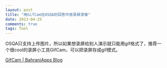 ```yaml
---
layout: post
title: "用GifCam在OSQA的回答中放录屏录像"
date: 2013-04-25
comments: true
tags: Tool
---
```

<p>OSQA只支持上传图片，所以如果想录屏给别人演示就只能用gif格式了，推荐一个很cool的录屏小工具GifCam，可以把录屏存成gif模式。</p>  <p><a href="http://blog.bahraniapps.com/?page_id=21">GifCam | BahraniApps Blog</a></p>